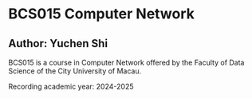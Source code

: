 # BCS015 Computer Network

## Author: Yuchen Shi

BCS015 is a course in Computer Network offered by the Faculty of Data Science of the City University of Macau.

Recording academic year: 2024-2025

